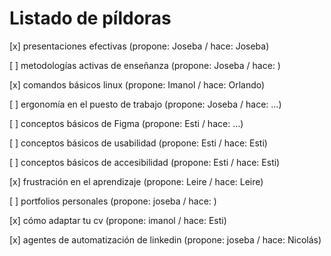 # Listado de píldoras

[x] presentaciones efectivas (propone: Joseba / hace: Joseba)

[ ] metodologías activas de enseñanza (propone: Joseba / hace: )

[x] comandos básicos linux (propone: Imanol / hace: Orlando)

[ ] ergonomía en el puesto de trabajo (propone: Joseba / hace: ...)

[ ] conceptos básicos de Figma (propone: Esti / hace: ...)

[ ] conceptos básicos de usabilidad (propone: Esti / hace: Esti)

[ ] conceptos básicos de accesibilidad (propone: Esti / hace: Esti)

[x] frustración en el aprendizaje (propone: Leire / hace: Leire)

[ ] portfolios personales (propone: joseba / hace: )

[x] cómo adaptar tu cv (propone: imanol / hace: Esti)

[x] agentes de automatización de linkedin (propone: joseba / hace: Nicolás)

